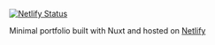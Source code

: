 [![Netlify Status](https://api.netlify.com/api/v1/badges/d5eb339b-2c57-4ec0-ba5c-3f0503ad4ae1/deploy-status)](https://app.netlify.com/projects/pitzen-dev/deploys)

Minimal portfolio built with Nuxt and hosted on [Netlify](https://app.netlify.com/)
